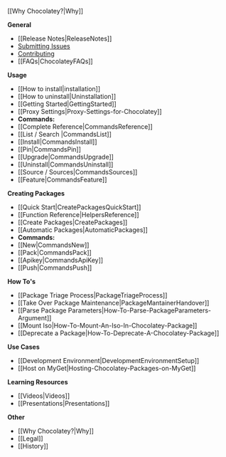 [[Why Chocolatey?|Why]]

**General**

- [[Release Notes|ReleaseNotes]]
- [Submitting Issues](https://github.com/chocolatey/choco/blob/master/README.md#submitting-issues)
- [Contributing](https://github.com/chocolatey/choco/blob/master/CONTRIBUTING.md)
- [[FAQs|ChocolateyFAQs]]

**Usage**

 - [[How to install|installation]]
 - [[How to uninstall|Uninstallation]]
 - [[Getting Started|GettingStarted]]
 - [[Proxy Settings|Proxy-Settings-for-Chocolatey]]
 - **Commands:**
  - [[Complete Reference|CommandsReference]]
  - [[List / Search |CommandsList]]
  - [[Install|CommandsInstall]]
  - [[Pin|CommandsPin]]
  - [[Upgrade|CommandsUpgrade]]
  - [[Uninstall|CommandsUninstall]]
  - [[Source / Sources|CommandsSources]]
  - [[Feature|CommandsFeature]]

**Creating Packages**

 - [[Quick Start|CreatePackagesQuickStart]]
 - [[Function Reference|HelpersReference]]
 - [[Create Packages|CreatePackages]]
 - [[Automatic Packages|AutomaticPackages]]
 - **Commands:**
  - [[New|CommandsNew]]
  - [[Pack|CommandsPack]]
  - [[Apikey|CommandsApiKey]]
  - [[Push|CommandsPush]]

**How To's**

 - [[Package Triage Process|PackageTriageProcess]]
 - [[Take Over Package Maintenance|PackageMantainerHandover]]
 - [[Parse Package Parameters|How-To-Parse-PackageParameters-Argument]]
 - [[Mount Iso|How-To-Mount-An-Iso-In-Chocolatey-Package]]
 - [[Deprecate a Package|How-To-Deprecate-A-Chocolatey-Package]]

**Use Cases**

 - [[Development Environment|DevelopmentEnvironmentSetup]]
 - [[Host on MyGet|Hosting-Chocolatey-Packages-on-MyGet]]

**Learning Resources**

 - [[Videos|Videos]]
 - [[Presentations|Presentations]]

**Other**

 - [[Why Chocolatey?|Why]]
 - [[Legal]]
 - [[History]]
